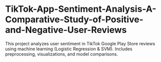 # TikTok-App-Sentiment-Analysis-A-Comparative-Study-of-Positive-and-Negative-User-Reviews
This project analyzes user sentiment in TikTok Google Play Store reviews using machine learning (Logistic Regression &amp; SVM). Includes preprocessing, visualizations, and model comparisons.
